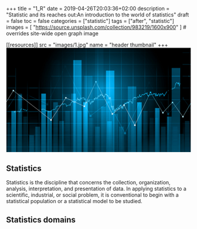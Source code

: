 +++
title = "1_R"
date = 2019-04-26T20:03:36+02:00
description = "Statistic and its reaches out:An introduction to the world of statistics"
draft = false
toc = false
categories = ["statistic"]
tags = ["after", "statistic"]
images = [
  "https://source.unsplash.com/collection/983219/1600x900"
] # overrides site-wide open graph image

[[resources]]
  src = "images/1.jpg"
  name = "header thumbnail"
+++
![header](images/1.jpg)

## Statistics

Statistics is the discipline that concerns the collection, organization, analysis, interpretation, and presentation of data. In applying statistics to a scientific, industrial, or social problem, it is conventional to begin with a statistical population or a statistical model to be studied.

## Statistics domains 

